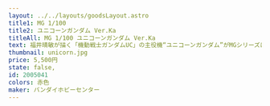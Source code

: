 ```yaml
---
layout: ../../layouts/goodsLayout.astro
title1: MG 1/100
title2: ユニコーンガンダム Ver.Ka
titleAll: MG 1/100 ユニコーンガンダム Ver.Ka
text: 福井晴敏が描く「機動戦士ガンダムUC」の主役機“ユニコーンガンダム”がMGシリーズにVer.Kaとしてキット化 純白の“ユニコーンモード”と、サイコフレームが露出した“デストロイモード”への≪変身≫を再現 サイコフレーム部には発光をイメージした特殊集光樹脂を使用 武器はビーム・マグナム、ビームサーベル×2、ハイパーバズーカ、スライド変形するシールドが付属
thumbnail: unicorn.jpg
price: 5,500円
state: false,
id: 2005041
colors: 赤色
maker: バンダイホビーセンター
---
```

